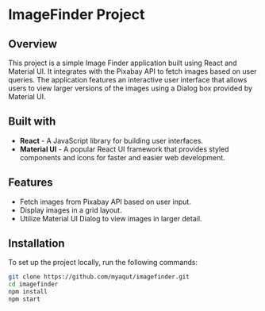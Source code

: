 # ImageFinder Project

## Overview
This project is a simple Image Finder application built using React and Material UI. It integrates with the Pixabay API to fetch images based on user queries. The application features an interactive user interface that allows users to view larger versions of the images using a Dialog box provided by Material UI.

## Built with
- **React** - A JavaScript library for building user interfaces.
- **Material UI** - A popular React UI framework that provides styled components and icons for faster and easier web development.

## Features
- Fetch images from Pixabay API based on user input.
- Display images in a grid layout.
- Utilize Material UI Dialog to view images in larger detail.

## Installation
To set up the project locally, run the following commands:
```bash
git clone https://github.com/myaqut/imagefinder.git
cd imagefinder
npm install
npm start

